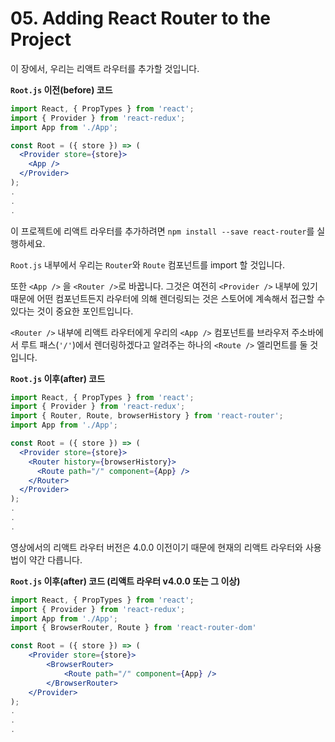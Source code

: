 # 05. Adding React Router to the Project

이 장에서, 우리는 리액트 라우터를 추가할 것입니다.

**`Root.js` 이전(before) 코드**

```jsx
import React, { PropTypes } from 'react';
import { Provider } from 'react-redux';
import App from './App';

const Root = ({ store }) => (
  <Provider store={store}>
    <App />
  </Provider>
);
.
.
.
```

이 프로젝트에 리액트 라우터를 추가하려면 `npm install --save react-router`를 실행하세요.

`Root.js` 내부에서 우리는 `Router`와 `Route` 컴포넌트를 import 할 것입니다.

또한 `<App />` 을 `<Router />`로 바꿉니다. 그것은 여전히 `<Provider />` 내부에 있기 때문에 어떤 컴포넌트든지 라우터에 의해 렌더링되는 것은 스토어에 계속해서 접근할 수 있다는 것이 중요한 포인트입니다.

`<Router />` 내부에 리액트 라우터에게 우리의 `<App />` 컴포넌트를 브라우저 주소바에서 루트 패스(`'/'`)에서 렌더링하겠다고 알려주는 하나의 `<Route />` 엘리먼트를 둘 것입니다.

**`Root.js` 이후(after) 코드**

```jsx
import React, { PropTypes } from 'react';
import { Provider } from 'react-redux';
import { Router, Route, browserHistory } from 'react-router';
import App from './App';

const Root = ({ store }) => (
  <Provider store={store}>
    <Router history={browserHistory}>
      <Route path="/" component={App} />
    </Router>
  </Provider>
);
.
.
.
```

영상에서의 리액트 라우터 버전은 4.0.0 이전이기 때문에 현재의 리액트 라우터와 사용법이 약간 다릅니다.

**`Root.js` 이후(after) 코드 (리액트 라우터 v4.0.0 또는 그 이상)**

```jsx
import React, { PropTypes } from 'react';
import { Provider } from 'react-redux';
import App from './App';
import { BrowserRouter, Route } from 'react-router-dom'

const Root = ({ store }) => (
    <Provider store={store}>
        <BrowserRouter>
            <Route path="/" component={App} />
        </BrowserRouter>
    </Provider>
);
.
.
.
```


